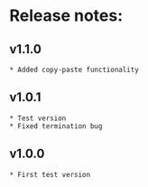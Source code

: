 # Release notes:

## v1.1.0
    * Added copy-paste functionality 

## v1.0.1
    * Test version
    * Fixed termination bug

## v1.0.0
    * First test version
